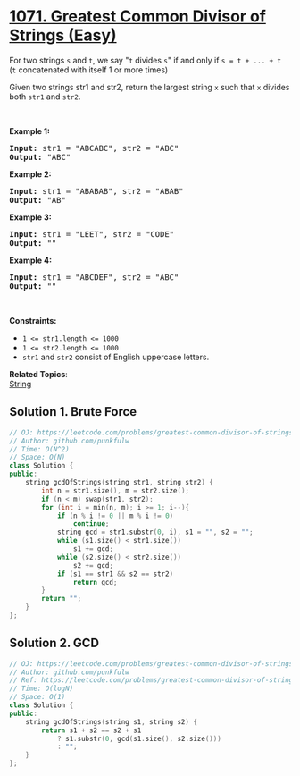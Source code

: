 # [1071. Greatest Common Divisor of Strings (Easy)](https://leetcode.com/problems/greatest-common-divisor-of-strings/)

<p>For two strings <code>s</code> and <code>t</code>, we say "<code>t</code> divides <code>s</code>" if and only if <code>s = t + ... + t</code>&nbsp; (<code>t</code> concatenated with itself 1 or more times)</p>

<p>Given two strings str1 and str2, return the largest string <code>x</code> such that <code>x</code> divides both&nbsp;<code><font face="monospace">str1</font></code>&nbsp;and <code><font face="monospace">str2</font></code>.</p>

<p>&nbsp;</p>
<p><strong>Example 1:</strong></p>
<pre><strong>Input:</strong> str1 = "ABCABC", str2 = "ABC"
<strong>Output:</strong> "ABC"
</pre><p><strong>Example 2:</strong></p>
<pre><strong>Input:</strong> str1 = "ABABAB", str2 = "ABAB"
<strong>Output:</strong> "AB"
</pre><p><strong>Example 3:</strong></p>
<pre><strong>Input:</strong> str1 = "LEET", str2 = "CODE"
<strong>Output:</strong> ""
</pre><p><strong>Example 4:</strong></p>
<pre><strong>Input:</strong> str1 = "ABCDEF", str2 = "ABC"
<strong>Output:</strong> ""
</pre>
<p>&nbsp;</p>
<p><strong>Constraints:</strong></p>

<ul>
	<li><code>1 &lt;= str1.length &lt;= 1000</code></li>
	<li><code>1 &lt;= str2.length &lt;= 1000</code></li>
	<li><code>str1</code>&nbsp;and <code>str2</code>&nbsp;consist of&nbsp;English uppercase letters.</li>
</ul>


**Related Topics**:  
[String](https://leetcode.com/tag/string/)

## Solution 1. Brute Force

```cpp
// OJ: https://leetcode.com/problems/greatest-common-divisor-of-strings/
// Author: github.com/punkfulw
// Time: O(N^2)
// Space: O(N)
class Solution {
public:
    string gcdOfStrings(string str1, string str2) {
        int n = str1.size(), m = str2.size();
        if (n < m) swap(str1, str2);
        for (int i = min(n, m); i >= 1; i--){
            if (n % i != 0 || m % i != 0)
                continue;
            string gcd = str1.substr(0, i), s1 = "", s2 = "";
            while (s1.size() < str1.size())
                s1 += gcd;
            while (s2.size() < str2.size())
                s2 += gcd;
            if (s1 == str1 && s2 == str2)
                return gcd;
        }
        return "";
    }
};
```

## Solution 2. GCD

```cpp
// OJ: https://leetcode.com/problems/greatest-common-divisor-of-strings/
// Author: github.com/punkfulw
// Ref: https://leetcode.com/problems/greatest-common-divisor-of-strings/discuss/307242/C%2B%2B-3-lines
// Time: O(logN) 
// Space: O(1)
class Solution {
public:
    string gcdOfStrings(string s1, string s2) {
        return s1 + s2 == s2 + s1 
            ? s1.substr(0, gcd(s1.size(), s2.size()))
            : "";
    }
};
```
